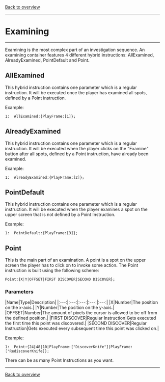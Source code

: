 [Back to overview](index.md)

---
# Examining
---
Examining is the most complex part of an investigation sequence. An examining container features 4 different hybrid instructions: AllExamined, AlreadyExamined, PointDefault and Point.

## AllExamined
This hybrid instruction contains one parameter which is a regular instruction. It will be executed once the player has examined all spots, defined by a Point instruction.

Example:
```
1:  AllExamined:{PlayFrame:[1]};
```

## AlreadyExamined
This hybrid instruction contains one parameter which is a regular instruction. It will be executed when the player clicks on the "Examine" button after all spots, defined by a Point instruction, have already been examined.

Example:
```
1:  AlreadyExamined:{PlayFrame:[2]};
``` 

## PointDefault
This hybrid instruction contains one parameter which is a regular instruction. It will be executed when the player examines a spot on the upper screen that is not defined by a Point Instruction.

Example:
```
1:  PointDefault:{PlayFrame:[3]};
``` 

## Point
This is the main part of an examination. A point is a spot on the upper screen the player has to click on to invoke some action. The Point instruction is built using the following scheme:
```
Point:{X|Y|OFFSET|FIRST DISCOVER|SECOND DISCOVER};
```

### Parameters

|Name|Type|Description|
|:---:|:---:|:---:|:---:|:---:|
|X|Number|The position on the x-axis.|
|Y|Number|The position on the y-axis.|
|OFFSET|Number|The amount of pixels the cursor is allowed to be off from the defined position.|
|FIRST DISCOVER|Regular Instruction|Gets executed the first time this point was discovered.|
|SECOND DISCOVER|Regular Instruction|Gets executed every subsequent time this point was clicked on.|

Example:
```
1:  Point:{24|48|10|PlayFrame:["DiscoverKnife"]|PlayFrame:["RediscoverKnife]};
``` 

There can be as many Point Instructions as you want.

---
[Back to overview](index.md)